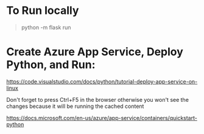 
# To Run locally

> python -m flask run

# Create Azure App Service, Deploy Python, and Run:

https://code.visualstudio.com/docs/python/tutorial-deploy-app-service-on-linux

Don't forget to press Ctrl+F5 in the browser otherwise you won't see the changes because it will be running the cached content



https://docs.microsoft.com/en-us/azure/app-service/containers/quickstart-python